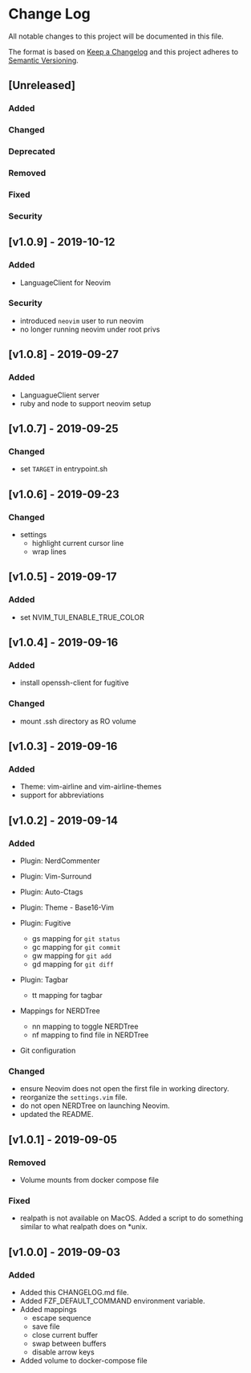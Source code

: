 # Change Log
All notable changes to this project will be documented in this file.

The format is based on [Keep a Changelog](http://keepachangelog.com/)
and this project adheres to [Semantic Versioning](http://semver.org/).

## [Unreleased]
### Added

### Changed

### Deprecated

### Removed

### Fixed

### Security

## [v1.0.9] - 2019-10-12
### Added
- LanguageClient for Neovim

### Security
- introduced `neovim` user to run neovim
- no longer running neovim under root privs


## [v1.0.8] - 2019-09-27
### Added
- LanguagueClient server
- ruby and node to support neovim setup


## [v1.0.7] - 2019-09-25
### Changed
- set `TARGET` in entrypoint.sh

## [v1.0.6] - 2019-09-23
### Changed
- settings
  - highlight current cursor line
  - wrap lines


## [v1.0.5] - 2019-09-17
### Added
- set NVIM_TUI_ENABLE_TRUE_COLOR


## [v1.0.4] - 2019-09-16
### Added
- install openssh-client for fugitive

### Changed
- mount .ssh directory as RO volume


## [v1.0.3] - 2019-09-16
### Added
- Theme: vim-airline and vim-airline-themes
- support for abbreviations


## [v1.0.2] - 2019-09-14
### Added
- Plugin: NerdCommenter
- Plugin: Vim-Surround
- Plugin: Auto-Ctags
- Plugin: Theme - Base16-Vim

- Plugin: Fugitive
  - <leader>gs mapping for `git status`
  - <leader>gc mapping for `git commit`
  - <leader>gw mapping for `git add`
  - <leader>gd mapping for `git diff`

- Plugin: Tagbar
  - <leader>tt mapping for tagbar

- Mappings for NERDTree
  - <leader>nn mapping to toggle NERDTree
  - <leader>nf mapping to find file in NERDTree

- Git configuration

### Changed
- ensure Neovim does not open the first file in working directory.
- reorganize the `settings.vim` file.
- do not open NERDTree on launching Neovim.
- updated the README.


## [v1.0.1] - 2019-09-05
### Removed
- Volume mounts from docker compose file

### Fixed
- realpath is not available on MacOS. Added a script to do something similar to what realpath does on \*unix.


## [v1.0.0] - 2019-09-03
### Added
- Added this CHANGELOG.md file.
- Added FZF_DEFAULT_COMMAND environment variable.
- Added mappings
  - escape sequence
  - save file
  - close current buffer
  - swap between buffers
  - disable arrow keys
- Added volume to docker-compose file
